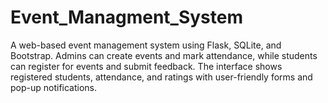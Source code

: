 # Event_Managment_System
A web-based event management system using Flask, SQLite, and Bootstrap. Admins can create events and mark attendance, while students can register for events and submit feedback. The interface shows registered students, attendance, and ratings with user-friendly forms and pop-up notifications.
